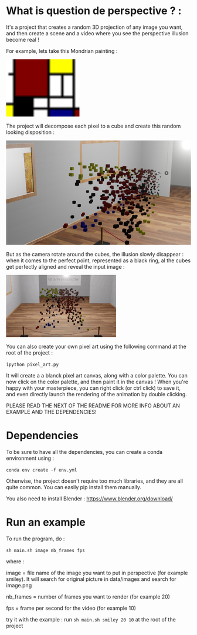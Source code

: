# What is question de perspective ? :

It's a project that creates a random 3D projection of any image you want, and then create a scene and a video where you
see the perspective illusion become real !

 For example, lets take this Mondrian painting :

<img src="./data/for_readme/mondrian.png" alt="Mondrian" width="200">

The project will decompose each pixel to a cube and create this random looking disposition :

![perspective](./data/for_readme/perspective_mondrian.png)

But as the camera rotate around the cubes, the illusion slowly disappear : when it comes to the perfect point, represented
as a black ring, al the cubes get perfectly aligned and reveal the input image :

![gif](./data/for_readme/gif_mondrian.gif)

You can also create your own pixel art using the following command at the root of the project :

`ipython pixel_art.py` 

It will create a a blanck pixel art canvas, along with a color palette. You can now click on the color palette, and then 
paint it in the canvas !
When you're happy with your masterpiece, you can right click (or ctrl click) to save it, and even directly launch the rendering of the animation by double clicking.

PLEASE READ THE NEXT OF THE README FOR MORE INFO ABOUT AN EXAMPLE AND THE DEPENDENCIES!
# Dependencies
To be sure to have all the dependencies, you can create a conda environment using :

`conda env create -f env.yml`

Otherwise, the project doesn't require too much libraries, and they are all quite common. You can easily pip install them
manually.

You also need to install Blender : https://www.blender.org/download/

# Run an example
To run the program, do :

`sh main.sh image nb_frames fps`

where :

image = file name of the image you want to put in perspective (for example smiley). It will search for original picture in data/images and search for image.png


nb_frames = number of frames you want to render (for example 20)


fps = frame per second for the video (for example 10)

try it with the example : run 
`sh main.sh smiley 20 10`
at the root of the project
